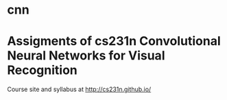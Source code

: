 # cnn
# Assigments of cs231n Convolutional Neural Networks for Visual Recognition

Course site and syllabus at http://cs231n.github.io/
